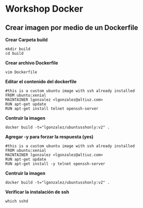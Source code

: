 # Workshop Docker 

## Crear imagen por medio de un Dockerfile

**Crear Carpeta build**

    mkdir build
    cd build

**Crear archivo Dockerfile**

    vim Dockerfile
    
**Editar el contenido del dockerfile**

    #this is a custom ubuntu image with ssh already installed
    FROM ubuntu:xenial
	MAINTAINER lgonzalez <lgonzalez@altiuz.com>
	RUN apt-get update
	RUN apt-get install telnet openssh-server

    
**Contruir la imagen**

	docker build -t="lgonzalez/ubuntusshonly:v2" .
	
**Agregar -y para forzar la respuesta (yes)**

	#this is a custom ubuntu image with ssh already installed
    FROM ubuntu:xenial
	MAINTAINER lgonzalez <lgonzalez@altiuz.com>
	RUN apt-get update
	RUN apt-get install -y telnet openssh-server
	
**Contruir la imagen**

	docker build -t="lgonzalez/ubuntusshonly:v2" .

**Verificar la instalación de ssh**

	which sshd